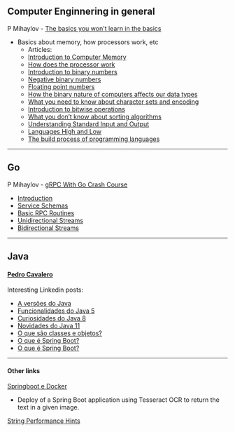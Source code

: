 ## Computer Enginnering in general

P Mihaylov - [The basics you won't learn in the basics](https://pmihaylov.com/category/the-basics-you-wont-learn-in-the-basics/)
- Basics about memory, how processors work, etc
  - Articles:
  - [Introduction to Computer Memory](https://pmihaylov.com/intro-to-computer-memory/)
  - [How does the processor work](https://pmihaylov.com/how-does-the-processor-work/)
  - [Introduction to binary numbers](https://pmihaylov.com/intro-binary-numbers/)
  - [Negative binary numbers](https://pmihaylov.com/negative-binary-numbers/)
  - [Floating point numbers](https://pmihaylov.com/floating-point-numbers/)
  - [How the binary nature of computers affects our data types](https://pmihaylov.com/how-does-binary-affect-data-types/)
  - [What you need to know about character sets and encoding](https://pmihaylov.com/character-sets-and-encoding/)
  - [Introduction to bitwise operations](https://pmihaylov.com/bitwise-operations/)
  - [What you don’t know about sorting algorithms](https://pmihaylov.com/sorting-algorithms/)
  - [Understanding Standard Input and Output](https://pmihaylov.com/standard-io/)
  - [Languages High and Low](https://pmihaylov.com/languages-high-and-low/)
  - [The build process of programming languages](https://pmihaylov.com/the-build-process-of-programming-languages/)

---

## Go

P Mihaylov - [gRPC With Go Crash Course](https://pmihaylov.com/grpc-with-go-crash-course/)
  - [Introduction](https://pmihaylov.com/grpc-with-go-intro/)
  - [Service Schemas](https://pmihaylov.com/grpc-with-go-schemas/)
  - [Basic RPC Routines](https://pmihaylov.com/grpc-with-go-basic-rpcs/)
  - [Unidirectional Streams](https://pmihaylov.com/grpc-with-go-unidirectional-streams/)
  - [Bidirectional Streams](https://pmihaylov.com/grpc-crash-course-bidi-streams/)

---

## Java

#### [Pedro Cavalero](https://allmylinks.com/pedro-cavalero)

Interesting Linkedin posts:
- [A versões do Java](https://www.linkedin.com/posts/pedrocavalero_vamos-relembrar-as-vers%C3%B5es-do-java-em-activity-6779779296828391424-ayf8/)
- [Funcionalidades do Java 5](https://www.linkedin.com/posts/pedrocavalero_nessa-semana-de-lan%C3%A7amento-do-java-16-vamos-activity-6780504142789021696-8qZc)
- [Curiosidades do Java 8](https://www.linkedin.com/posts/pedrocavalero_java-java8-java11-activity-6781228912513978368-Vqbq)
- [Novidades do Java 11](https://www.linkedin.com/posts/pedrocavalero_java-java8-java11-activity-6781953446372229120-rjgb)
- [O que são classes e objetos?](https://www.linkedin.com/posts/pedrocavalero_java-java8-java11-activity-6782316164790943744-oTiJ)
- [O que é Spring Boot?](https://www.linkedin.com/posts/pedrocavalero_springboot-java-springframework-activity-6776905016545443841-cmso)
- [O que é Spring Boot?](https://www.linkedin.com/posts/pedrocavalero_springboot-java-springframework-activity-6776904954658488320-xhws)

---

#### Other links

[Springboot e Docker](https://carloshenriquereis-17318.medium.com/spring-boot-e-docker-2cafaa0f3e1a)
- Deploy of a Spring Boot application using Tesseract OCR to return the text in a given image.

[String Performance Hints](https://www.baeldung.com/java-string-performance)